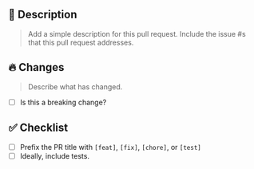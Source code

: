 ## 📝 Description

> Add a simple description for this pull request. Include the issue #s that this pull request addresses.

## 🔥 Changes

> Describe what has changed.

- [ ] Is this a breaking change?

## ✅ Checklist

- [ ] Prefix the PR title with `[feat]`, `[fix]`, `[chore]`, or `[test]`
- [ ] Ideally, include tests.
